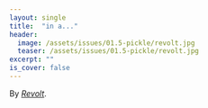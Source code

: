 ```yaml
---
layout: single
title:  "in a..."
header:
  image: /assets/issues/01.5-pickle/revolt.jpg
  teaser: /assets/issues/01.5-pickle/revolt.jpg
excerpt: ""
is_cover: false
---
```


By _[Revolt](https://revoltrightnow.com)_.
